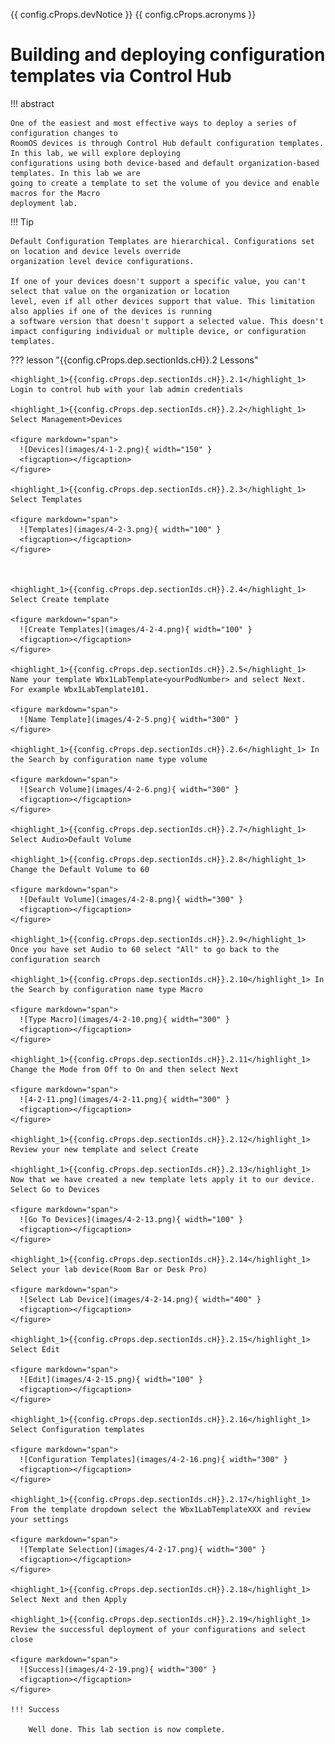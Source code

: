 {{ config.cProps.devNotice }}
{{ config.cProps.acronyms }}
# Building and deploying configuration templates via Control Hub

!!! abstract

    One of the easiest and most effective ways to deploy a series of configuration changes to 
    RoomOS devices is through Control Hub default configuration templates. In this lab, we will explore deploying 
    configurations using both device-based and default organization-based templates. In this lab we are 
    going to create a template to set the volume of you device and enable macros for the Macro 
    deployment lab. 

!!! Tip
    
    Default Configuration Templates are hierarchical. Configurations set on location and device levels override 
    organization level device configurations.

    If one of your devices doesn't support a specific value, you can't select that value on the organization or location
    level, even if all other devices support that value. This limitation also applies if one of the devices is running 
    a software version that doesn't support a selected value. This doesn't impact configuring individual or multiple device, or configuration templates.

??? lesson "{{config.cProps.dep.sectionIds.cH}}.2 Lessons"

    <highlight_1>{{config.cProps.dep.sectionIds.cH}}.2.1</highlight_1> Login to control hub with your lab admin credentials
    
    <highlight_1>{{config.cProps.dep.sectionIds.cH}}.2.2</highlight_1> Select Management>Devices
    
    <figure markdown="span">
      ![Devices](images/4-1-2.png){ width="150" }
      <figcaption></figcaption>
    </figure>
    
    <highlight_1>{{config.cProps.dep.sectionIds.cH}}.2.3</highlight_1> Select Templates
    
    <figure markdown="span">
      ![Templates](images/4-2-3.png){ width="100" }
      <figcaption></figcaption>
    </figure>
    
    
    
    <highlight_1>{{config.cProps.dep.sectionIds.cH}}.2.4</highlight_1> Select Create template
    
    <figure markdown="span">
      ![Create Templates](images/4-2-4.png){ width="100" }
      <figcaption></figcaption>
    </figure>
    
    <highlight_1>{{config.cProps.dep.sectionIds.cH}}.2.5</highlight_1> Name your template Wbx1LabTemplate<yourPodNumber> and select Next. 
    For example Wbx1LabTemplate101.
    
    <figure markdown="span">
      ![Name Template](images/4-2-5.png){ width="300" }
    </figure>
    
    <highlight_1>{{config.cProps.dep.sectionIds.cH}}.2.6</highlight_1> In the Search by configuration name type volume
    
    <figure markdown="span">
      ![Search Volume](images/4-2-6.png){ width="300" }
      <figcaption></figcaption>
    </figure>
    
    <highlight_1>{{config.cProps.dep.sectionIds.cH}}.2.7</highlight_1> Select Audio>Default Volume
    
    <highlight_1>{{config.cProps.dep.sectionIds.cH}}.2.8</highlight_1> Change the Default Volume to 60
    
    <figure markdown="span">
      ![Default Volume](images/4-2-8.png){ width="300" }
      <figcaption></figcaption>
    </figure>
    
    <highlight_1>{{config.cProps.dep.sectionIds.cH}}.2.9</highlight_1> Once you have set Audio to 60 select "All" to go back to the configuration search
    
    <highlight_1>{{config.cProps.dep.sectionIds.cH}}.2.10</highlight_1> In the Search by configuration name type Macro
    
    <figure markdown="span">
      ![Type Macro](images/4-2-10.png){ width="300" }
      <figcaption></figcaption>
    </figure>
    
    <highlight_1>{{config.cProps.dep.sectionIds.cH}}.2.11</highlight_1> Change the Mode from Off to On and then select Next
    
    <figure markdown="span">
      ![4-2-11.png](images/4-2-11.png){ width="300" }
      <figcaption></figcaption>
    </figure>
    
    <highlight_1>{{config.cProps.dep.sectionIds.cH}}.2.12</highlight_1> Review your new template and select Create
    
    <highlight_1>{{config.cProps.dep.sectionIds.cH}}.2.13</highlight_1> Now that we have created a new template lets apply it to our device. Select Go to Devices
    
    <figure markdown="span">
      ![Go To Devices](images/4-2-13.png){ width="100" }
      <figcaption></figcaption>
    </figure>
    
    <highlight_1>{{config.cProps.dep.sectionIds.cH}}.2.14</highlight_1> Select your lab device(Room Bar or Desk Pro)
    
    <figure markdown="span">
      ![Select Lab Device](images/4-2-14.png){ width="400" }
      <figcaption></figcaption>
    </figure>
    
    <highlight_1>{{config.cProps.dep.sectionIds.cH}}.2.15</highlight_1> Select Edit
    
    <figure markdown="span">
      ![Edit](images/4-2-15.png){ width="100" }
      <figcaption></figcaption>
    </figure>
    
    <highlight_1>{{config.cProps.dep.sectionIds.cH}}.2.16</highlight_1> Select Configuration templates
    
    <figure markdown="span">
      ![Configuration Templates](images/4-2-16.png){ width="300" }
      <figcaption></figcaption>
    </figure>
    
    <highlight_1>{{config.cProps.dep.sectionIds.cH}}.2.17</highlight_1> From the template dropdown select the Wbx1LabTemplateXXX and review your settings
    
    <figure markdown="span">
      ![Template Selection](images/4-2-17.png){ width="300" }
      <figcaption></figcaption>
    </figure>
    
    <highlight_1>{{config.cProps.dep.sectionIds.cH}}.2.18</highlight_1> Select Next and then Apply
    
    <highlight_1>{{config.cProps.dep.sectionIds.cH}}.2.19</highlight_1> Review the successful deployment of your configurations and select close
    
    <figure markdown="span">
      ![Success](images/4-2-19.png){ width="300" }
      <figcaption></figcaption>
    </figure>

    !!! Success
    
        Well done. This lab section is now complete.